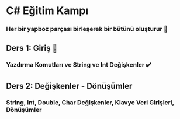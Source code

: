 # C# Eğitim Kampı

### Her bir yapboz parçası birleşerek bir bütünü oluşturur 📌

## Ders 1: Giriş 🧩

### Yazdırma Komutları ve String ve Int Değişkenler ✔️

## Ders 2: Değişkenler - Dönüşümler

### String, Int, Double, Char Değişkenler, Klavye Veri Girişleri, Dönüşümler